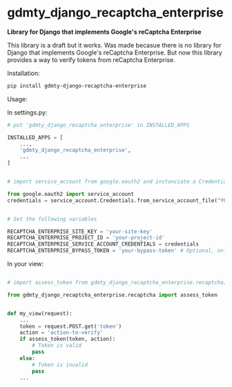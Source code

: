 # gdmty_django_recaptcha_enterprise

**Library for Django that implements Google's reCaptcha Enterprise**

This library is a draft but it works. Was made becasue there is no library for Django that implements Google's reCaptcha Enterprise. But now this library provides a way to verify tokens from reCaptcha Enterprise.

Installation:

```bash
pip install gdmty-django-recaptcha-enterprise
```

Usage:

In settings.py:

```python
# put 'gdmty_django_recaptcha_enterprise' in INSTALLED_APPS

INSTALLED_APPS = [
    ...,
    'gdmty_django_recaptcha_enterprise',
    ...
]


# import service_account from google.oauth2 and instanciate a Credentials object from your service account file 

from google.oauth2 import service_account
credentials = service_account.Credentials.from_service_account_file("YOUR_RECAPTCHA_CREDENTIALS_SERVICE_ACCOUNT_FILE")


# Set the following variables 

RECAPTCHA_ENTERPRISE_SITE_KEY = 'your-site-key'
RECAPTCHA_ENTERPRISE_PROJECT_ID = 'your-project-id'
RECAPTCHA_ENTERPRISE_SERVICE_ACCOUNT_CREDENTIALS = credentials
RECAPTCHA_ENTERPRISE_BYPASS_TOKEN = 'your-bypass-token' # Optional, only for debug and development usage. Don't use in production.
```

In your view:

```python

# import assess_token from gdmty_django_recaptcha_enterprise.recaptcha, then you can use it to assess tokens where you need it. In this excample we show a hypothetical view that receives a token from a POST request.

from gdmty_django_recaptcha_enterprise.recaptcha import assess_token


def my_view(request):
    ...
    token = request.POST.get('token')
    action = 'action-to-verify'
    if assess_token(token, action):
        # Token is valid
        pass
    else:
        # Token is invalid
        pass
    ...
```
